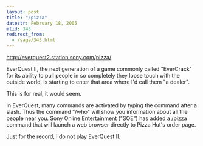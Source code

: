 ```yaml
---
layout: post
title: "/pizza"
datestr: February 18, 2005
mtid: 343
redirect_from:
  - /saga/343.html
---
```


http://everquest2.station.sony.com/pizza/

EverQuest II, the next generation of a game commonly called "EverCrack" for its ability to pull
people in so completely they loose touch with the outside world, is starting to enter that area
where I'd call them "a dealer".

This is for real, it would seem.

In EverQuest, many commands are activated by typing the command after a slash.  Thus the
command "/who" will show you information about all the people near you.  Sony Online
Entertainment ("SOE") has added a /pizza command that will launch a web browser directly
to Pizza Hut's order page.

Just for the record, I do not play EverQuest II.
